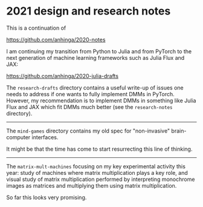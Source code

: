 # 2021 design and research notes

This is a continuation of

https://github.com/anhinga/2020-notes

I am continuing my transition from Python to Julia and 
from PyTorch to the next generation of machine learning frameworks such as
Julia Flux and JAX:

https://github.com/anhinga/2020-julia-drafts

The `research-drafts` directory contains a useful write-up of issues one needs to address
if one wants to fully implement DMMs in PyTorch. However, my recommendation is to
implement DMMs in something like Julia Flux and JAX which fit DMMs much better
(see the `research-notes` directory).

---

The `mind-games` directory contains my old spec for "non-invasive" brain-computer interfaces.

It might be that the time has come to start resurrecting this line of thinking.

---

The `matrix-mult-machines` focusing on my key experimental activity this year: study of
machines where matrix multiplication plays a key role, and visual study of matrix multiplication
performed by interpreting monochrome images as matrices and multiplying them using matrix multiplication.

So far this looks very promising.

